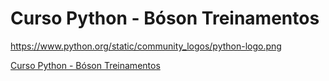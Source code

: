 # Curso Python - Bóson Treinamentos

https://www.python.org/static/community_logos/python-logo.png

[Curso Python - Bóson Treinamentos](https://www.youtube.com/watch?v=-VeVq64Fgw0)

